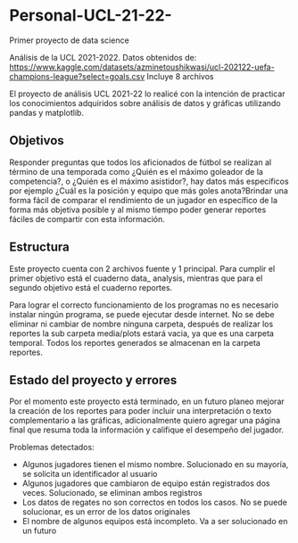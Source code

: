 # Personal-UCL-21-22-

Primer proyecto de data science 

Análisis de la UCL 2021-2022. Datos obtenidos de: https://www.kaggle.com/datasets/azminetoushikwasi/ucl-202122-uefa-champions-league?select=goals.csv Incluye 8 archivos

El proyecto de análisis UCL 2021-22 lo realicé con la intención de practicar los conocimientos adquiridos sobre análisis de datos y gráficas utilizando pandas y matplotlib. 

## Objetivos
Responder preguntas que todos los aficionados de fútbol se realizan al término de una temporada como ¿Quién es el máximo goleador de la competencia?, o ¿Quién es el máximo asistidor?, hay datos más específicos por ejemplo ¿Cuál es la posición y equipo que más goles anota?Brindar una forma fácil de comparar el rendimiento de un jugador en específico de la forma más objetiva posible y al mismo tiempo poder generar reportes fáciles de compartir con esta información.

## Estructura
Este proyecto cuenta con 2 archivos fuente y 1 principal. Para cumplir el primer objetivo está el cuaderno data_ analysis, mientras que para el segundo objetivo está el cuaderno reportes. 


Para lograr el correcto funcionamiento de los programas no es necesario instalar ningún programa, se puede ejecutar desde internet. No se debe eliminar ni cambiar de nombre ninguna carpeta, después de realizar los reportes la sub carpeta media/plots estará vacia, ya que es una carpeta temporal. Todos los reportes generados se almacenan en la carpeta reportes. 

## Estado del proyecto y errores
Por el momento este proyecto está terminado, en un futuro planeo mejorar la creación de los reportes para poder incluir una interpretación o texto complementario a las gráficas, adicionalmente quiero agregar una página final que resuma toda la información y califique el desempeño del jugador.

Problemas detectados:
- Algunos jugadores tienen el mismo nombre. Solucionado en su mayoría, se solicita un identificador al usuario
- Algunos jugadores que cambiaron de equipo están registrados dos veces. Solucionado, se eliminan ambos registros
- Los datos de regates no son correctos en todos los casos. No se puede solucionar, es un error de los datos originales
- El nombre de algunos equipos está incompleto. Va a ser solucionado en un futuro

